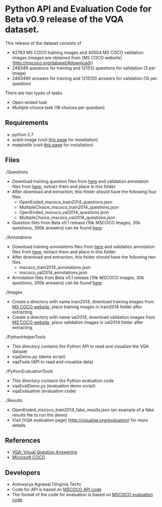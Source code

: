 Python API and Evaluation Code for Beta v0.9 release of the VQA dataset.
===================

This release of the dataset consists of
- 82783 MS COCO training images and 40504 MS COCO validation images (images are obtained from [MS COCO website] (http://mscoco.org/dataset/#download))
- 248349 questions for training and 121512 questions for validation (3 per image)
- 2483490 answers for training and 1215120 answers for validation (10 per question)

There are two types of tasks
- Open-ended task
- Multiple-choice task (18 choices per question)

## Requirements ##
- python 2.7
- scikit-image (visit [this page](http://scikit-image.org/docs/dev/install.html) for installation)
- matplotlib (visit [this page](http://matplotlib.org/users/installing.html) for installation)

## Files ##
./Questions
- Download training question files from [here](https://vision.ece.vt.edu/vqa/data/July_Release/Questions_Train_mscoco.zip) and validation annotation files from [here](https://vision.ece.vt.edu/vqa/data/July_Release/Questions_Val_mscoco.zip), extract them and place in this folder.
- After download and extraction, this folder should have the following four files 
    - OpenEnded_mscoco_train2014_questions.json
	- MultipleChoice_mscoco_train2014_questions.json
    - OpenEnded_mscoco_val2014_questions.json
	- MultipleChoice_mscoco_val2014_questions.json
- Question files from Beta v0.1 release (10k MSCOCO images, 30k questions, 300k answers) can be found [here](https://vision.ece.vt.edu/vqa/data/July_Release/Questions_Train_mscoco.zip).

./Annotations
- Download training annotations files from [here](https://vision.ece.vt.edu/vqa/data/July_Release/Annotations_Train_mscoco.zip) and validation annotation files from [here](https://vision.ece.vt.edu/vqa/data/July_Release/Annotations_Val_mscoco.zip), extract them and place in this folder.
- After download and extraction, this folder should have the following two files  
	- mscoco_train2014_annotations.json
	- mscoco_val2014_annotations.json
- Annotation files from Beta v0.1 release (10k MSCOCO images, 30k questions, 300k answers) can be found [here](https://vision.ece.vt.edu/vqa/data/teaser_data/Annotations_Train_mscoco.zip).

./Images
- Create a directory with name train2014, download training images from [MS COCO website](http://mscoco.org/dataset/#download), place training images in train2014 folder after extracting
- Create a directory with name val2014, download validation images from [MS COCO website](http://mscoco.org/dataset/#download), place validation images in val2014 folder after extracting

./PythonHelperTools
- This directory contains the Python API to read and visualize the VQA dataset
- vqaDemo.py (demo script)
- vqaTools (API to read and visualize data)

./PythonEvaluationTools
- This directory contains the Python evaluation code
- vqaEvalDemo.py (evaluation demo script)
- vqaEvaluation (evaluation code)

./Results
- OpenEnded_mscoco_train2014_fake_results.json (an example of a fake results file to run the demo)
- Visit [VQA evaluation page] (http://visualqa.org/evaluation) for more details.

## References ##
- [VQA: Visual Question Answering](http://visualqa.org/)
- [Microsoft COCO](http://mscoco.org/)

## Developers ##
- Aishwarya Agrawal (Virginia Tech)
- Code for API is based on [MSCOCO API code](https://github.com/pdollar/coco)
- The format of the code for evaluation is based on [MSCOCO evaluation code](https://github.com/tylin/coco-caption)
